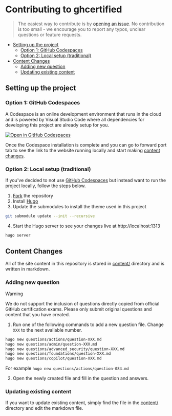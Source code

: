 # Contributing to ghcertified

>The easiest way to contribute is by [opening an issue](https://github.com/FidelusAleksander/ghcertified/issues/new/choose). No contribution is too small - we encourage you to report any typos, unclear questions or feature requests.


<!-- MarkdownTOC autolink="true" -->
- [Setting up the project](#setting-up-the-project)
  - [Option 1: GitHub Codespaces](#option-1-github-codespaces)
  - [Option 2: Local setup (traditional)](#option-2-local-setup-traditional)
- [Content Changes](#content-changes)
  - [Adding new question](#adding-new-question)
  - [Updating existing content](#updating-existing-content)

<!-- /MarkdownTOC -->

## Setting up the project

### Option 1: GitHub Codespaces

A Codespace is an online development environment that runs in the cloud and is powered by Visual Studio Code where all dependencies for developing this project are already setup for you.

[![Open in GitHub Codespaces](https://github.com/codespaces/badge.svg)](https://codespaces.new/FidelusAleksander/ghcertified)

Once the Codespace installation is complete and you can go to forward port tab to see the link to the website running locally and start making [content changes](#content-changes).

### Option 2: Local setup (traditional)
If you've decided to not use [GitHub Codespaces](https://codespaces.new/FidelusAleksander/ghcertified) but instead want to run the project locally, follow the steps below.
1. [Fork](https://github.com/FidelusAleksander/ghcertified/fork) the repository
2. Install [Hugo](https://gohugo.io/installation/)
3. Update the submodules to install the theme used in this project
  ```bash
  git submodule update --init --recursive
  ```
4. Start the Hugo server to see your changes live at http://localhost:1313
  ```bash
  hugo server
  ```

## Content Changes
All of the site content in this repository is stored in [content/](https://github.com/FidelusAleksander/ghcertified/blob/master/content) directory and is written in markdown.

### Adding new question

> [!warning]
> We do not support the inclusion of questions directly copied from official GitHub certification exams. Please only submit original questions and content that you have created.

1) Run one of the following commands to add a new question file. Change `XXX` to the next available number.

```bash
hugo new questions/actions/question-XXX.md
hugo new questions/admin/question-XXX.md
hugo new questions/advanced_security/question-XXX.md
hugo new questions/foundations/question-XXX.md
hugo new questions/copilot/question-XXX.md
```

For example `hugo new questions/actions/question-084.md`

2) Open the newly created file and fill in the question and answers.


### Updating existing content
If you want to update existing content, simply find the file in the [content/](https://github.com/FidelusAleksander/ghcertified/blob/master/content) directory and edit the markdown file.

